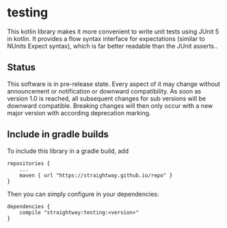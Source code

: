# testing

This kotlin library makes it more convenient to write unit tests using JUnit 5 in kotlin.
It provides a flow syntax interface for expectations (similar to NUnits Expect syntax), which
is far better readable than the JUnit asserts..

## Status

This software is in pre-release state. Every aspect of it may change without announcement or
notification or downward compatibility. As soon as version 1.0 is reached, all subsequent
changes for sub versions will be downward compatible. Breaking changes will then only occur
with a new major version with according deprecation marking.

## Include in gradle builds

To include this library in a gradle build, add

    repositories {
        ...
        maven { url "https://straightway.github.io/repo" }
    }

Then you can simply configure in your dependencies:

    dependencies {
        compile "straightway:testing:<version>"
    }
